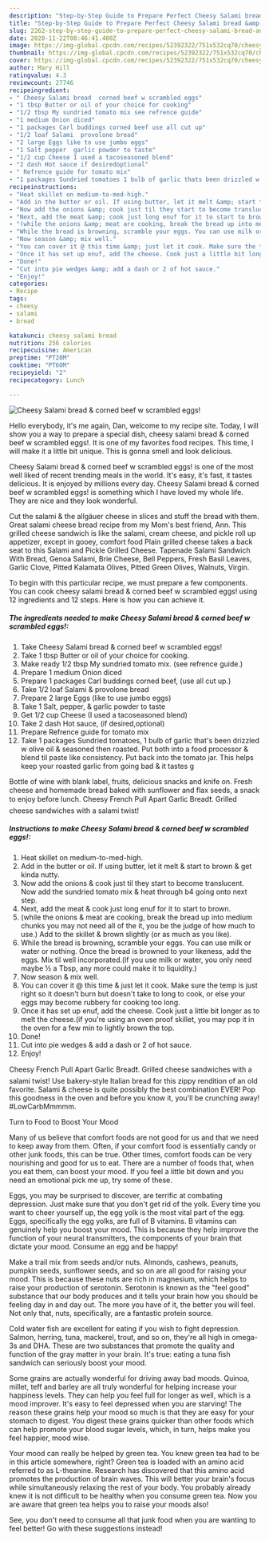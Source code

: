 ```yaml
---
description: "Step-by-Step Guide to Prepare Perfect Cheesy Salami bread &amp;amp; corned beef w scrambled eggs!"
title: "Step-by-Step Guide to Prepare Perfect Cheesy Salami bread &amp;amp; corned beef w scrambled eggs!"
slug: 2262-step-by-step-guide-to-prepare-perfect-cheesy-salami-bread-and-amp-corned-beef-w-scrambled-eggs
date: 2020-11-22T08:46:41.480Z
image: https://img-global.cpcdn.com/recipes/52392322/751x532cq70/cheesy-salami-bread-corned-beef-w-scrambled-eggs-recipe-main-photo.jpg
thumbnail: https://img-global.cpcdn.com/recipes/52392322/751x532cq70/cheesy-salami-bread-corned-beef-w-scrambled-eggs-recipe-main-photo.jpg
cover: https://img-global.cpcdn.com/recipes/52392322/751x532cq70/cheesy-salami-bread-corned-beef-w-scrambled-eggs-recipe-main-photo.jpg
author: Mary Hill
ratingvalue: 4.3
reviewcount: 27746
recipeingredient:
- " Cheesy Salami bread  corned beef w scrambled eggs"
- "1 tbsp Butter or oil of your choice for cooking"
- "1/2 tbsp My sundried tomato mix see refrence guide"
- "1 medium Onion diced"
- "1 packages Carl buddings corned beef use all cut up"
- "1/2 loaf Salami  provolone bread"
- "2 large Eggs like to use jumbo eggs"
- "1 Salt pepper  garlic powder to taste"
- "1/2 cup Cheese I used a tacoseasoned blend"
- "2 dash Hot sauce if desiredoptional"
- " Refrence guide for tomato mix"
- "1 packages Sundried tomatoes 1 bulb of garlic thats been drizzled w olive oil  seasoned then roasted Put both into a food processor  blend til paste like consistency Put back into the tomato jar This helps keep your roasted garlic from going bad  it tastes g"
recipeinstructions:
- "Heat skillet on medium-to-med-high."
- "Add in the butter or oil. If using butter, let it melt &amp; start to brown &amp; get kinda nutty."
- "Now add the onions &amp; cook just til they start to become translucent. Now add the sundried tomato mix &amp; heat through b4 going onto next step."
- "Next, add the meat &amp; cook just long enuf for it to start to brown."
- "(while the onions &amp; meat are cooking, break the bread up into medium chunks you may not need all of the it, you be the judge of how much to use.) Add to the skillet &amp; brown slightly (or as much as you like)."
- "While the bread is browning, scramble your eggs. You can use milk or water or nothing. Once the bread is browned to your likeness, add the eggs. Mix til well incorporated.(if you use milk or water, you only need maybe ½ a Tbsp, any more could make it to liquidity.)"
- "Now season &amp; mix well."
- "You can cover it @ this time &amp; just let it cook. Make sure the temp is just right so it doesn&#39;t burn but doesn&#39;t take to long to cook, or else your eggs may become rubbery for cooking too long."
- "Once it has set up enuf, add the cheese. Cook just a little bit longer as to melt the cheese.(if you&#39;re using an oven proof skillet, you may pop it in the oven for a few min to lightly brown the top."
- "Done!"
- "Cut into pie wedges &amp; add a dash or 2 of hot sauce."
- "Enjoy!"
categories:
- Recipe
tags:
- cheesy
- salami
- bread

katakunci: cheesy salami bread 
nutrition: 256 calories
recipecuisine: American
preptime: "PT20M"
cooktime: "PT60M"
recipeyield: "2"
recipecategory: Lunch

---
```



![Cheesy Salami bread &amp; corned beef w scrambled eggs!](https://img-global.cpcdn.com/recipes/52392322/751x532cq70/cheesy-salami-bread-corned-beef-w-scrambled-eggs-recipe-main-photo.jpg)

Hello everybody, it's me again, Dan, welcome to my recipe site. Today, I will show you a way to prepare a special dish, cheesy salami bread &amp; corned beef w scrambled eggs!. It is one of my favorites food recipes. This time, I will make it a little bit unique. This is gonna smell and look delicious.

Cheesy Salami bread &amp; corned beef w scrambled eggs! is one of the most well liked of recent trending meals in the world. It's easy, it's fast, it tastes delicious. It is enjoyed by millions every day. Cheesy Salami bread &amp; corned beef w scrambled eggs! is something which I have loved my whole life. They are nice and they look wonderful.

Cut the salami &amp; the allgäuer cheese in slices and stuff the bread with them. Great salami cheese bread recipe from my Mom&#39;s best friend, Ann. This grilled cheese sandwich is like the salami, cream cheese, and pickle roll up appetizer, except in gooey, comfort food Plain grilled cheese takes a back seat to this Salami and Pickle Grilled Cheese. Tapenade Salami Sandwich With Bread, Genoa Salami, Brie Cheese, Bell Peppers, Fresh Basil Leaves, Garlic Clove, Pitted Kalamata Olives, Pitted Green Olives, Walnuts, Virgin.


To begin with this particular recipe, we must prepare a few components. You can cook cheesy salami bread &amp; corned beef w scrambled eggs! using 12 ingredients and 12 steps. Here is how you can achieve it.

<!--inarticleads1-->

##### The ingredients needed to make Cheesy Salami bread &amp; corned beef w scrambled eggs!:

1. Take  Cheesy Salami bread &amp; corned beef w scrambled eggs!
1. Take 1 tbsp Butter or oil of your choice for cooking.
1. Make ready 1/2 tbsp My sundried tomato mix. (see refrence guide.)
1. Prepare 1 medium Onion diced
1. Prepare 1 packages Carl buddings corned beef, (use all cut up.)
1. Take 1/2 loaf Salami &amp; provolone bread
1. Prepare 2 large Eggs (like to use jumbo eggs)
1. Take 1 Salt, pepper, &amp; garlic powder to taste
1. Get 1/2 cup Cheese (I used a tacoseasoned blend)
1. Take 2 dash Hot sauce, (if desired,optional)
1. Prepare  Refrence guide for tomato mix
1. Take 1 packages Sundried tomatoes, 1 bulb of garlic that&#39;s been drizzled w olive oil &amp; seasoned then roasted. Put both into a food processor &amp; blend til paste like consistency. Put back into the tomato jar. This helps keep your roasted garlic from going bad &amp; it tastes g


Bottle of wine with blank label, fruits, delicious snacks and knife on. Fresh cheese and homemade bread baked with sunflower and flax seeds, a snack to enjoy before lunch. Cheesy French Pull Apart Garlic Bread❗️. Grilled cheese sandwiches with a salami twist! 

<!--inarticleads2-->

##### Instructions to make Cheesy Salami bread &amp; corned beef w scrambled eggs!:

1. Heat skillet on medium-to-med-high.
1. Add in the butter or oil. If using butter, let it melt &amp; start to brown &amp; get kinda nutty.
1. Now add the onions &amp; cook just til they start to become translucent. Now add the sundried tomato mix &amp; heat through b4 going onto next step.
1. Next, add the meat &amp; cook just long enuf for it to start to brown.
1. (while the onions &amp; meat are cooking, break the bread up into medium chunks you may not need all of the it, you be the judge of how much to use.) Add to the skillet &amp; brown slightly (or as much as you like).
1. While the bread is browning, scramble your eggs. You can use milk or water or nothing. Once the bread is browned to your likeness, add the eggs. Mix til well incorporated.(if you use milk or water, you only need maybe ½ a Tbsp, any more could make it to liquidity.)
1. Now season &amp; mix well.
1. You can cover it @ this time &amp; just let it cook. Make sure the temp is just right so it doesn&#39;t burn but doesn&#39;t take to long to cook, or else your eggs may become rubbery for cooking too long.
1. Once it has set up enuf, add the cheese. Cook just a little bit longer as to melt the cheese.(if you&#39;re using an oven proof skillet, you may pop it in the oven for a few min to lightly brown the top.
1. Done!
1. Cut into pie wedges &amp; add a dash or 2 of hot sauce.
1. Enjoy!


Cheesy French Pull Apart Garlic Bread❗️. Grilled cheese sandwiches with a salami twist! Use bakery-style Italian bread for this zippy rendition of an old favorite. Salami &amp; cheese is quite possibly the best combination EVER! Pop this goodness in the oven and before you know it, you&#39;ll be crunching away! #LowCarbMmmmm. 

Turn to Food to Boost Your Mood


Many of us believe that comfort foods are not good for us and that we need to keep away from them. Often, if your comfort food is essentially candy or other junk foods, this can be true. Other times, comfort foods can be very nourishing and good for us to eat. There are a number of foods that, when you eat them, can boost your mood. If you feel a little bit down and you need an emotional pick me up, try some of these.

Eggs, you may be surprised to discover, are terrific at combating depression. Just make sure that you don't get rid of the yolk. Every time you want to cheer yourself up, the egg yolk is the most vital part of the egg. Eggs, specifically the egg yolks, are full of B vitamins. B vitamins can genuinely help you boost your mood. This is because they help improve the function of your neural transmitters, the components of your brain that dictate your mood. Consume an egg and be happy!

Make a trail mix from seeds and/or nuts. Almonds, cashews, peanuts, pumpkin seeds, sunflower seeds, and so on are all good for raising your mood. This is because these nuts are rich in magnesium, which helps to raise your production of serotonin. Serotonin is known as the "feel good" substance that our body produces and it tells your brain how you should be feeling day in and day out. The more you have of it, the better you will feel. Not only that, nuts, specifically, are a fantastic protein source.

Cold water fish are excellent for eating if you wish to fight depression. Salmon, herring, tuna, mackerel, trout, and so on, they're all high in omega-3s and DHA. These are two substances that promote the quality and function of the gray matter in your brain. It's true: eating a tuna fish sandwich can seriously boost your mood. 

Some grains are actually wonderful for driving away bad moods. Quinoa, millet, teff and barley are all truly wonderful for helping increase your happiness levels. They can help you feel full for longer as well, which is a mood improver. It's easy to feel depressed when you are starving! The reason these grains help your mood so much is that they are easy for your stomach to digest. You digest these grains quicker than other foods which can help promote your blood sugar levels, which, in turn, helps make you feel happier, mood wise.

Your mood can really be helped by green tea. You knew green tea had to be in this article somewhere, right? Green tea is loaded with an amino acid referred to as L-theanine. Research has discovered that this amino acid promotes the production of brain waves. This will better your brain's focus while simultaneously relaxing the rest of your body. You probably already knew it is not difficult to be healthy when you consume green tea. Now you are aware that green tea helps you to raise your moods also!

See, you don't need to consume all that junk food when you are wanting to feel better! Go  with  these suggestions  instead!

